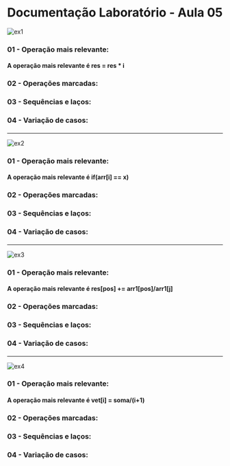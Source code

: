 # Documentação Laboratório - Aula 05

![ex1](https://user-images.githubusercontent.com/97108963/190524596-5bbde9ce-db2d-4317-91ed-041680ebecd9.PNG)

### 01 - Operação mais relevante:
#### A operação mais relevante é res = res * i

### 02 - Operações marcadas:
####

### 03 - Sequências e laços:
####

### 04 - Variação de casos:
####

---

![ex2](https://user-images.githubusercontent.com/97108963/190524140-440b2e79-4200-4c87-b855-ec2cc9b82133.PNG)

### 01 - Operação mais relevante:
#### A operação mais relevante é if(arr[i] == x)

### 02 - Operações marcadas:
####

### 03 - Sequências e laços:
####

### 04 - Variação de casos:
####

---

![ex3](https://user-images.githubusercontent.com/97108963/190524141-117555d3-740a-4b57-b189-736cd5d71e05.PNG)

### 01 - Operação mais relevante:
#### A operação mais relevante é res[pos] += arr1[pos]/arr1[j]

### 02 - Operações marcadas:
####

### 03 - Sequências e laços:
####

### 04 - Variação de casos:
####

---

![ex4](https://user-images.githubusercontent.com/97108963/190524135-74eb4692-a91e-4a81-b5d2-3851d08b2a94.PNG)

### 01 - Operação mais relevante:
#### A operação mais relevante é vet[i] = soma/(i+1)

### 02 - Operações marcadas:
####

### 03 - Sequências e laços:
####

### 04 - Variação de casos:
####
